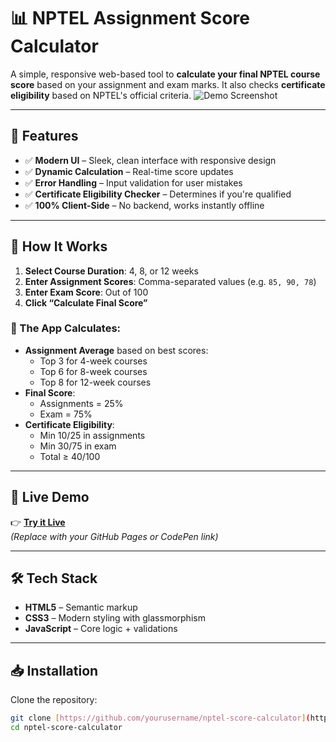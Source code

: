 # 📊 NPTEL Assignment Score Calculator

A simple, responsive web-based tool to **calculate your final NPTEL course score** based on your assignment and exam marks. It also checks **certificate eligibility** based on NPTEL's official criteria.
![Demo Screenshot]([https://raw.githubusercontent.com/yourusername/repo/main/preview_screenshot.png](https://github.com/DINESH2841/NPTEL-Assignment-Score-Calculator2.0/blob/main/preview_screenshot.png))



<!-- Optional: Replace with actual screenshot -->

---

## 🌟 Features

- ✅ **Modern UI** – Sleek, clean interface with responsive design  
- ✅ **Dynamic Calculation** – Real-time score updates  
- ✅ **Error Handling** – Input validation for user mistakes  
- ✅ **Certificate Eligibility Checker** – Determines if you're qualified  
- ✅ **100% Client-Side** – No backend, works instantly offline  

---

## 📌 How It Works

1. **Select Course Duration**: 4, 8, or 12 weeks  
2. **Enter Assignment Scores**: Comma-separated values (e.g. `85, 90, 78`)  
3. **Enter Exam Score**: Out of 100  
4. **Click “Calculate Final Score”**

### 🎯 The App Calculates:
- **Assignment Average** based on best scores:
  - Top 3 for 4-week courses
  - Top 6 for 8-week courses
  - Top 8 for 12-week courses
- **Final Score**:  
  - Assignments = 25%  
  - Exam = 75%
- **Certificate Eligibility**:
  - Min 10/25 in assignments  
  - Min 30/75 in exam  
  - Total ≥ 40/100

---

## 🚀 Live Demo

👉 **[Try it Live]([https://yourusername.github.io/nptel-score-calculator/](https://dinesh2841.github.io/NPTEL-Assignment-Score-Calculator2.0/))**  
_(Replace with your GitHub Pages or CodePen link)_

---

## 🛠️ Tech Stack

- **HTML5** – Semantic markup  
- **CSS3** – Modern styling with glassmorphism  
- **JavaScript** – Core logic + validations

---

## 📥 Installation

Clone the repository:

```bash
git clone [https://github.com/yourusername/nptel-score-calculator](https://github.com/DINESH2841/NPTEL-Assignment-Score-Calculator2.0).git
cd nptel-score-calculator
